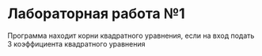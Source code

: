# Лабораторная работа №1
Программа находит корни квадратного уравнения, если на вход подать 3 коэффициента квадратного уравнения
